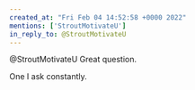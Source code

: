 ```yaml
---
created_at: "Fri Feb 04 14:52:58 +0000 2022"
mentions: ['StroutMotivateU']
in_reply_to: @StroutMotivateU
---
```


@StroutMotivateU Great question.

One I ask constantly.
